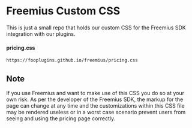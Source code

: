 # Freemius Custom CSS

This is just a small repo that holds our custom CSS for the Freemius SDK integration with our plugins.

#### pricing.css
```
https://fooplugins.github.io/freemius/pricing.css
```

## Note

If you use Freemius and want to make use of this CSS you do so at your own risk. As per the developer of the Freemius SDK, the markup for the page can change at any time and the customizations within this CSS file may be rendered useless or in a worst case scenario prevent users from seeing and using the pricing page correctly.